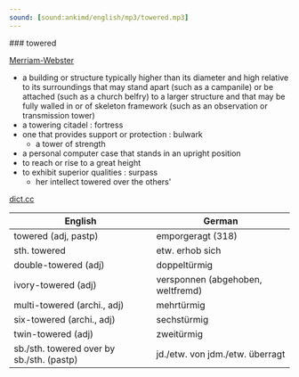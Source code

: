 ```yaml
---
sound: [sound:ankimd/english/mp3/towered.mp3]
---
```


\### towered

[Merriam-Webster](https://www.merriam-webster.com/dictionary/towered)

- a building or structure typically higher than its diameter and high relative to its surroundings that may stand apart (such as a campanile) or be attached (such as a church belfry) to a larger structure and that may be fully walled in or of skeleton framework (such as an observation or transmission tower)
- a towering citadel : fortress
- one that provides support or protection : bulwark
    - a tower of strength
- a personal computer case that stands in an upright position
- to reach or rise to a great height
- to exhibit superior qualities : surpass
    - her intellect towered over the others'

[dict.cc](https://www.dict.cc/towered)

| English        | German       |
| -------------- | ------------ |
| towered (adj, pastp) | emporgeragt (318) |
| sth. towered | etw. erhob sich |
| double-towered (adj) | doppeltürmig |
| ivory-towered (adj) | versponnen (abgehoben, weltfremd) |
| multi-towered (archi., adj) | mehrtürmig |
| six-towered (archi., adj) | sechstürmig |
| twin-towered (adj) | zweitürmig |
| sb./sth. towered over by sb./sth. (pastp) | jd./etw. von jdm./etw. überragt |
